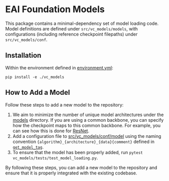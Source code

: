 # EAI Foundation Models

This package contains a minimal-dependency set of model loading code. Model definitions are defined under `src/vc_models/models`, with configurations (including reference checkpoint filepaths) under `src/vc_models/conf`.

## Installation

Within the environment defined in [environment.yml](../environment.yml):

`pip install -e ./vc_models`


## How to Add a Model

Follow these steps to add a new model to the repository:

1. We aim to minimize the number of unique model architectures under the [models](src/vc_models/models) directory. If you are using a common backbone, you can specify how the checkpoint maps to this common backbone. For example, you can see how this is done for [ResNet](src/vc_models/models/resnet/resnet.py).
1. Add a configuration file to [src/vc_models/conf/model](src/vc_models/conf/model) using the naming convention `{algorithm}_{architecture}_{data}{comment}` defined in [`get_model_tag`](src/vc_models/utils/__init__.py).
1. To ensure that the model has been properly added, run `pytest vc_models/tests/test_model_loading.py`.

By following these steps, you can add a new model to the repository and ensure that it is properly integrated with the existing codebase.